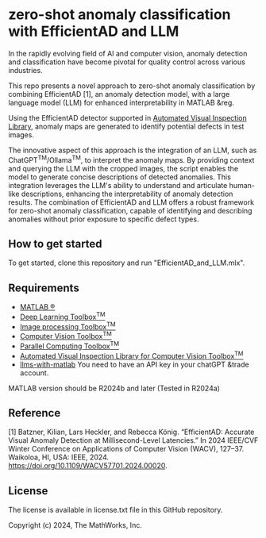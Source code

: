 # zero-shot anomaly classification with EfficientAD and LLM


In the rapidly evolving field of AI and computer vision, anomaly detection and classification have become pivotal for quality control across various industries.

This repo presents a novel approach to zero-shot anomaly classification by combining EfficientAD [1], an anomaly detection model, with a large language model (LLM) for enhanced interpretability in MATLAB &reg. 

Using the EfficientAD detector supported in [Automated Visual Inspection Library](https://www.mathworks.com/matlabcentral/fileexchange/116555-automated-visual-inspection-library-for-computer-vision-toolbox), anomaly maps are generated to identify potential defects in test images. 

The innovative aspect of this approach is the integration of an LLM, such as ChatGPT<sup>TM</sup>/Ollama<sup>TM</sup>, to interpret the anomaly maps. By providing context and querying the LLM with the cropped images, the script enables the model to generate concise descriptions of detected anomalies. This integration leverages the LLM's ability to understand and articulate human-like descriptions, enhancing the interpretability of anomaly detection results. The combination of EfficientAD and LLM offers a robust framework for zero-shot anomaly classification, capable of identifying and describing anomalies without prior exposure to specific defect types.


## **How to get started**
To get started, clone this repository and run "EfficientAD_and_LLM.mlx".


## **Requirements**
- [MATLAB &reg;](https://jp.mathworks.com/products/matlab.html)
- [Deep Learning Toolbox<sup>TM</sup>](https://jp.mathworks.com/products/deep-learning.html)
- [Image processing Toolbox<sup>TM</sup>](https://www.mathworks.com/products/image-processing.html)
- [Computer Vision Toolbox<sup>TM</sup>](https://www.mathworks.com/products/computer-vision.html)
- [Parallel Computing Toolbox<sup>TM</sup>](https://www.mathworks.com/products/parallel-computing.html)
- [Automated Visual Inspection Library for Computer Vision Toolbox<sup>TM</sup>](https://www.mathworks.com/matlabcentral/fileexchange/116555-automated-visual-inspection-library-for-computer-vision-toolbox)
- [llms-with-matlab](https://github.com/matlab-deep-learning/llms-with-matlab)
You need to have an API key in your chatGPT &trade account.



MATLAB version should be R2024b and later (Tested in R2024a)

## **Reference**
[1] Batzner, Kilian, Lars Heckler, and Rebecca König. “EfficientAD: Accurate Visual Anomaly Detection at Millisecond-Level Latencies.” In 2024 IEEE/CVF Winter Conference on Applications of Computer Vision (WACV), 127–37. Waikoloa, HI, USA: IEEE, 2024. https://doi.org/10.1109/WACV57701.2024.00020.


## **License**
The license is available in license.txt file in this GitHub repository.


Copyright (c) 2024, The MathWorks, Inc.

